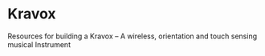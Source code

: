 # Kravox
Resources for building a Kravox – A wireless, orientation and touch sensing musical Instrument
